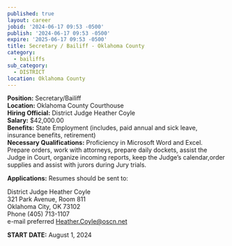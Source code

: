 ```yaml
---
published: true
layout: career
jobid: '2024-06-17 09:53 -0500'
publish: '2024-06-17 09:53 -0500'
expire: '2025-06-17 09:53 -0500'
title: Secretary / Bailiff - Oklahoma County
category:
  - bailiffs
sub_category:
  - DISTRICT
location: Oklahoma County
---
```

**Position:** Secretary/Bailiff  
**Location:** Oklahoma County Courthouse  
**Hiring Official:** District Judge Heather Coyle  
**Salary:** $42,000.00  
**Benefits:** State Employment (includes, paid annual and sick leave, insurance benefits, retirement)  
**Necessary Qualifications:** Proficiency in Microsoft Word and Excel.  Prepare orders, work with attorneys, prepare daily dockets, assist the Judge in Court, organize incoming reports, keep the Judge’s calendar,order supplies and assist with jurors during Jury trials.
					

**Applications:** Resumes should be sent to:

District Judge Heather Coyle  
321 Park Avenue, Room 811  
Oklahoma City, OK  73102  
Phone (405) 713-1107  
e-mail preferred [Heather.Coyle@oscn.net](mailto:Heather.Coyle@oscn.net)

**START DATE:** August 1, 2024
